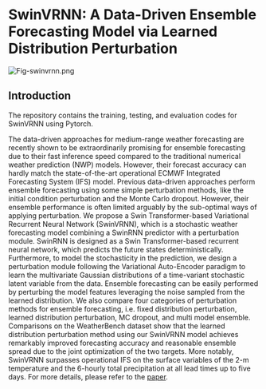 # SwinVRNN: A Data-Driven Ensemble Forecasting Model via Learned Distribution Perturbation

![Fig-swinvrnn.png](https://code.alibaba-inc.com/fanjiang.cl/wwprediction/blob/master/Fig-swinvrnn.png)

## Introduction

The repository contains the training, testing, and evaluation codes for SwinVRNN using Pytorch.

The data-driven approaches for medium-range weather forecasting are recently shown to be  extraordinarily promising for ensemble forecasting due to their fast inference speed compared to the traditional numerical weather prediction (NWP) models. However, their forecast accuracy can hardly match the state-of-the-art operational ECMWF Integrated Forecasting System (IFS) model. Previous data-driven approaches perform ensemble forecasting using some simple perturbation methods, like the initial condition perturbation and the Monte Carlo dropout. However, their ensemble performance is often limited arguably by the sub-optimal ways of applying perturbation. We propose a Swin Transformer-based Variational Recurrent Neural Network (SwinVRNN), which is a stochastic weather forecasting model combining a SwinRNN predictor with a perturbation module. SwinRNN is designed as a Swin Transformer-based recurrent neural network, which predicts the future states deterministically. Furthermore, to model the stochasticity in the prediction, we design a perturbation module following the Variational Auto-Encoder paradigm to learn the multivariate Gaussian distributions of a time-variant stochastic latent variable from the data. Ensemble forecasting can be easily performed by perturbing the model features leveraging the noise sampled from the learned distribution. We also compare four categories of perturbation methods for ensemble forecasting, i.e. fixed distribution perturbation, learned distribution perturbation, MC dropout, and multi model ensemble. Comparisons on the WeatherBench dataset show that the learned distribution perturbation method using our SwinVRNN model achieves remarkably improved forecasting accuracy and reasonable ensemble spread due to the joint optimization of the two targets. More notably, SwinVRNN surpasses operational IFS on the surface variables of the 2-m temperature and the 6-hourly total precipitation at all lead times up to five days. For more details, please refer to the [paper](https://arxiv.org/abs/2205.13158).